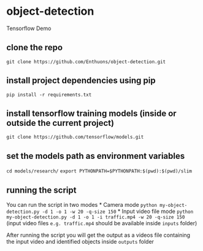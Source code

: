 # object-detection
Tensorflow Demo

## clone the repo
`git clone https://github.com/Enthuons/object-detection.git`


## install project dependencies using pip
`pip install -r requirements.txt`

## install tensorflow training models (inside or outside the current project)
`git clone https://github.com/tensorflow/models.git`

## set the models path as environment variables
`cd models/research/`
`export PYTHONPATH=$PYTHONPATH:$(pwd):$(pwd)/slim`

## running the script
You can run the script in two modes
    * Camera mode
    `python my-object-detection.py -d 1 -o 1 -w 20 -q-size 150`
    * Input video file mode
    `python my-object-detection.py -d 1 -o 1 -i traffic.mp4 -w 20 -q-size 150`
    (input video files `e.g. traffic.mp4` should be available inside `inputs` folder)

After running the script you will get the output as a videos file containing the input video and identified objects inside `outputs` folder

